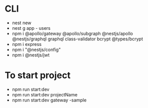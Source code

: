 # CLI

- nest new
- nest g app - users
- npm i @apollo/gateway @apollo/subgraph @nestjs/apollo @nestjs/graphql graphql class-validator bcrypt @types/bcrypt
- npm i express
- npm i "@nestjs/config"
- npm i @nestjs/jwt

# To start project

- npm run start:dev
- npm run start:dev projectName
- npm run start:dev gateway -sample

